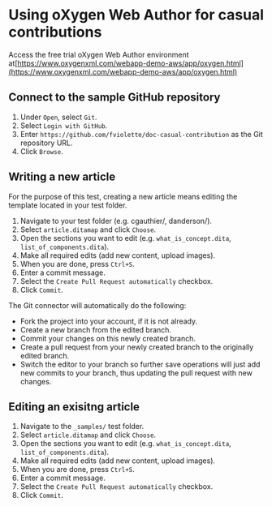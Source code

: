# Using oXygen Web Author for casual contributions

 Access the free trial oXygen Web Author environment at[https://www.oxygenxml.com/webapp-demo-aws/app/oxygen.html](https://www.oxygenxml.com/webapp-demo-aws/app/oxygen.html)

## Connect to the sample GitHub repository
1. Under `Open`, select `Git`.
2. Select `Login with GitHub`.
3. Enter `https://github.com/fviolette/doc-casual-contribution` as the Git repository URL.
4. Click `Browse`.

## Writing a new article
For the purpose of this test, creating a new article means editing the template located in your test folder.

1. Navigate to your test folder (e.g. cgauthier/, danderson/).
2. Select `article.ditamap` and click `Choose`.
3. Open the sections you want to edit (e.g. `what_is_concept.dita`, `list_of_components.dita`).
4. Make all required edits (add new content, upload images).
5. When you are done, press `Ctrl+S`.
6. Enter a commit message.
7. Select the `Create Pull Request automatically` checkbox.
8. Click `Commit`.

The Git connector will automatically do the following:
- Fork the project into your account, if it is not already.
- Create a new branch from the edited branch.
- Commit your changes on this newly created branch.
- Create a pull request from your newly created branch to the originally edited branch.
- Switch the editor to your branch so further save operations will just add new commits to your branch, thus updating the pull request with new changes.

## Editing an exisitng article

1. Navigate to the `_samples/` test folder.
2. Select `article.ditamap` and click `Choose`.
3. Open the sections you want to edit (e.g. `what_is_concept.dita`, `list_of_components.dita`).
4. Make all required edits (add new content, upload images).
5. When you are done, press `Ctrl+S`.
6. Enter a commit message.
7. Select the `Create Pull Request automatically` checkbox.
8. Click `Commit`.